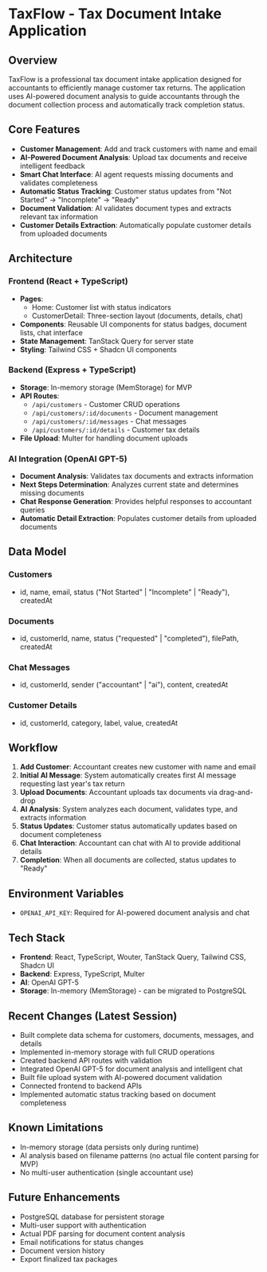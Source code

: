 # TaxFlow - Tax Document Intake Application

## Overview
TaxFlow is a professional tax document intake application designed for accountants to efficiently manage customer tax returns. The application uses AI-powered document analysis to guide accountants through the document collection process and automatically track completion status.

## Core Features
- **Customer Management**: Add and track customers with name and email
- **AI-Powered Document Analysis**: Upload tax documents and receive intelligent feedback
- **Smart Chat Interface**: AI agent requests missing documents and validates completeness
- **Automatic Status Tracking**: Customer status updates from "Not Started" → "Incomplete" → "Ready"
- **Document Validation**: AI validates document types and extracts relevant tax information
- **Customer Details Extraction**: Automatically populate customer details from uploaded documents

## Architecture

### Frontend (React + TypeScript)
- **Pages**: 
  - Home: Customer list with status indicators
  - CustomerDetail: Three-section layout (documents, details, chat)
- **Components**: Reusable UI components for status badges, document lists, chat interface
- **State Management**: TanStack Query for server state
- **Styling**: Tailwind CSS + Shadcn UI components

### Backend (Express + TypeScript)
- **Storage**: In-memory storage (MemStorage) for MVP
- **API Routes**:
  - `/api/customers` - Customer CRUD operations
  - `/api/customers/:id/documents` - Document management
  - `/api/customers/:id/messages` - Chat messages
  - `/api/customers/:id/details` - Customer tax details
- **File Upload**: Multer for handling document uploads

### AI Integration (OpenAI GPT-5)
- **Document Analysis**: Validates tax documents and extracts information
- **Next Steps Determination**: Analyzes current state and determines missing documents
- **Chat Response Generation**: Provides helpful responses to accountant queries
- **Automatic Detail Extraction**: Populates customer details from uploaded documents

## Data Model

### Customers
- id, name, email, status ("Not Started" | "Incomplete" | "Ready"), createdAt

### Documents
- id, customerId, name, status ("requested" | "completed"), filePath, createdAt

### Chat Messages
- id, customerId, sender ("accountant" | "ai"), content, createdAt

### Customer Details
- id, customerId, category, label, value, createdAt

## Workflow

1. **Add Customer**: Accountant creates new customer with name and email
2. **Initial AI Message**: System automatically creates first AI message requesting last year's tax return
3. **Upload Documents**: Accountant uploads tax documents via drag-and-drop
4. **AI Analysis**: System analyzes each document, validates type, and extracts information
5. **Status Updates**: Customer status automatically updates based on document completeness
6. **Chat Interaction**: Accountant can chat with AI to provide additional details
7. **Completion**: When all documents are collected, status updates to "Ready"

## Environment Variables
- `OPENAI_API_KEY`: Required for AI-powered document analysis and chat

## Tech Stack
- **Frontend**: React, TypeScript, Wouter, TanStack Query, Tailwind CSS, Shadcn UI
- **Backend**: Express, TypeScript, Multer
- **AI**: OpenAI GPT-5
- **Storage**: In-memory (MemStorage) - can be migrated to PostgreSQL

## Recent Changes (Latest Session)
- Built complete data schema for customers, documents, messages, and details
- Implemented in-memory storage with full CRUD operations
- Created backend API routes with validation
- Integrated OpenAI GPT-5 for document analysis and intelligent chat
- Built file upload system with AI-powered document validation
- Connected frontend to backend APIs
- Implemented automatic status tracking based on document completeness

## Known Limitations
- In-memory storage (data persists only during runtime)
- AI analysis based on filename patterns (no actual file content parsing for MVP)
- No multi-user authentication (single accountant use)

## Future Enhancements
- PostgreSQL database for persistent storage
- Multi-user support with authentication
- Actual PDF parsing for document content analysis
- Email notifications for status changes
- Document version history
- Export finalized tax packages
